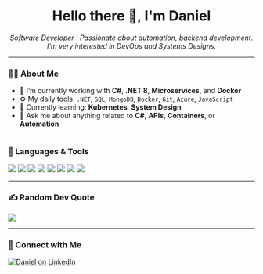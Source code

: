 <h1 align="center">Hello there 👋, I'm Daniel</h1>

<p align="center">
  <em>Software Developer · Passionate about automation, backend development. I'm very interested in DevOps and Systems Designs.</em>
</p>

---

### 👨‍💻 About Me

- 🔭 I’m currently working with **C#**, **.NET 8**, **Microservices**, and **Docker**  
- ⚙️ My daily tools: `.NET`, `SQL`, `MongoDB`, `Docker`, `Git`, `Azure`, `JavaScript`  
- 📘 Currently learning: **Kubernetes**, **System Design** 
- 💬 Ask me about anything related to **C#**, **APIs**, **Containers**, or **Automation**

---

### 🔧 Languages & Tools

<p align="left">
  <img src="https://img.shields.io/badge/C%23-239120?style=for-the-badge&logo=c-sharp&logoColor=white" />
  <img src="https://img.shields.io/badge/.NET-512BD4?style=for-the-badge&logo=dotnet&logoColor=white" />
  <img src="https://img.shields.io/badge/Docker-2496ED?style=for-the-badge&logo=docker&logoColor=white" />
  <img src="https://img.shields.io/badge/MongoDB-47A248?style=for-the-badge&logo=mongodb&logoColor=white" />
  <img src="https://img.shields.io/badge/SQL-4479A1?style=for-the-badge&logo=MicrosoftSQLServer&logoColor=white" />
  <img src="https://img.shields.io/badge/JavaScript-F7DF1E?style=for-the-badge&logo=javascript&logoColor=black" />
  <img src="https://img.shields.io/badge/n8n-E34F26?style=for-the-badge&logo=automattic&logoColor=white" />
  <img src="https://img.shields.io/badge/Azure-0078D4?style=for-the-badge&logo=microsoftazure&logoColor=white" />
</p>

---

### ✍️ Random Dev Quote
<p>
  <img src="https://quotes-github-readme.vercel.app/api?type=horizontal&theme=radical" />
</p>

---

### 🤝 Connect with Me

<p align="left">
  <a href="https://www.linkedin.com/in/daniel-azevedo-8404a7112/" target="_blank">
    <img src="https://img.shields.io/badge/LinkedIn-%231E77B5.svg?style=for-the-badge&logo=linkedin&logoColor=white" alt="Daniel on LinkedIn" />
  </a>
</p>
